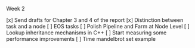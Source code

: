
Week 2

[x] Send drafts for Chapter 3 and 4 of the report
[x] Distinction between task and a node
[ ] EOS tasks
[ ] Polish Pipeline and Farm at Node Level
    [ ] Lookup inheritance mechanisms in C++
[ ] Start measuring some performance improvements
    [ ] Time mandelbrot set example
